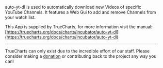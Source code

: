 auto-yt-dl is used to automatically download new Videos of specific YouTube Channels. It features a Web Gui to add and remove Channels from your watch list.

This App is supplied by TrueCharts, for more information visit the manual: [https://truecharts.org/docs/charts/incubator/auto-yt-dl](https://truecharts.org/docs/charts/incubator/auto-yt-dl)

---

TrueCharts can only exist due to the incredible effort of our staff.
Please consider making a [donation](https://truecharts.org/docs/about/sponsor) or contributing back to the project any way you can!
